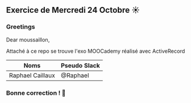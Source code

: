 ## Exercice de Mercredi 24 Octobre :sunny: 
### Greetings
<p>Dear moussaillon,</p>
<p>Attaché à ce repo se trouve l'exo MOOCademy réalisé avec ActiveRecord</strong></p>

Noms | Pseudo Slack
------------ | -------------
Raphael Caillaux| @Raphael

### Bonne correction ! :poop:
